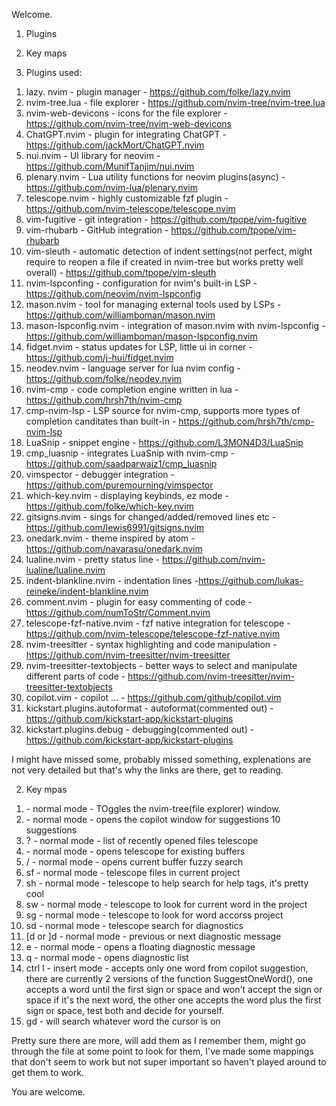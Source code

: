 Welcome.

1. Plugins
2. Key maps


1. Plugins used:

1) lazy. nvim - plugin manager - https://github.com/folke/lazy.nvim
2) nvim-tree.lua - file explorer - https://github.com/nvim-tree/nvim-tree.lua
3) nvim-web-devicons - icons for the file explorer - https://github.com/nvim-tree/nvim-web-devicons
4) ChatGPT.nvim - plugin for integrating ChatGPT - https://github.com/jackMort/ChatGPT.nvim
5) nui.nvim - UI library for neovim - https://github.com/MunifTanjim/nui.nvim
6) plenary.nvim - Lua utility functions for neovim plugins(async) - https://github.com/nvim-lua/plenary.nvim
7) telescope.nvim - highly customizable fzf plugin - https://github.com/nvim-telescope/telescope.nvim
8) vim-fugitive - git integration - https://github.com/tpope/vim-fugitive
9) vim-rhubarb - GitHub integration - https://github.com/tpope/vim-rhubarb
10) vim-sleuth - automatic detection of indent settings(not perfect, might require to reopen a file if created in nvim-tree but works pretty well overall) - https://github.com/tpope/vim-sleuth
11) nvim-lspconfing - configuration for nvim's built-in LSP - https://github.com/neovim/nvim-lspconfig
12) mason.nvim - tool for managing external tools used by LSPs - https://github.com/williamboman/mason.nvim
13) mason-lspconfig.nvim - integration of mason.nvim with nvim-lspconfig - https://github.com/williamboman/mason-lspconfig.nvim
14) fidget.nvim - status updates for LSP, little ui in corner - https://github.com/j-hui/fidget.nvim
15) neodev.nvim - language server for lua nvim config - https://github.com/folke/neodev.nvim
16) nvim-cmp - code completion engine written in lua - https://github.com/hrsh7th/nvim-cmp
17) cmp-nvim-lsp - LSP source for nvim-cmp, supports more types of completion canditates than built-in - https://github.com/hrsh7th/cmp-nvim-lsp
18) LuaSnip - snippet engine - https://github.com/L3MON4D3/LuaSnip
19) cmp_luasnip - integrates LuaSnip with nvim-cmp - https://github.com/saadparwaiz1/cmp_luasnip
20) vimspector - debugger integration - https://github.com/puremourning/vimspector
21) which-key.nvim - displaying keybinds, ez mode - https://github.com/folke/which-key.nvim
22) gitsigns.nvim - sings for changed/added/removed lines etc - https://github.com/lewis6991/gitsigns.nvim
23) onedark.nvim - theme inspired by atom - https://github.com/navarasu/onedark.nvim
24) lualine.nvim - pretty status line - https://github.com/nvim-lualine/lualine.nvim
25) indent-blankline.nvim - indentation lines -https://github.com/lukas-reineke/indent-blankline.nvim
26) comment.nvim - plugin for easy commenting of code - https://github.com/numToStr/Comment.nvim
27) telescope-fzf-native.nvim - fzf native integration for telescope - https://github.com/nvim-telescope/telescope-fzf-native.nvim
28) nvim-treesitter - syntax highlighting and code manipulation - https://github.com/nvim-treesitter/nvim-treesitter
29) nvim-treesitter-textobjects - better ways to select and manipulate different parts of code - https://github.com/nvim-treesitter/nvim-treesitter-textobjects
30) copilot.vim - copilot ... - https://github.com/github/copilot.vim
31) kickstart.plugins.autoformat - autoformat(commented out) - https://github.com/kickstart-app/kickstart-plugins
32) kickstart.plugins.debug - debugging(commented out) - https://github.com/kickstart-app/kickstart-plugins

I might have missed some, probably missed something, explenations are not very detailed but that's why the links are there, get to reading.


2. Key mpas

1) <F3> - normal mode - TOggles the nvim-tree(file explorer) window.
2) <F4> - normal mode - opens the copilot window for suggestions 10 suggestions
3) <Space>? - normal mode - list of recently opened files telescope
4) <Space><Space> - normal mode - opens telescope for existing buffers
5) <Space> / -  normal mode - opens current buffer fuzzy search
6) <Space>sf - normal mode - telescope files in current project
7) <Space> sh - normal mode - telescope to help search for help tags, it's pretty cool
8) <Space> sw - normal mode - telescope to look for current word in the project
9) <Space> sg - normal mode - telescope to look for word accorss project
10) <Space> sd - normal mode - telescope search for diagnostics
11) [d or ]d - normal mode - previous or next diagnostic message
12) <Space> e - normal mode - opens a floating diagnostic message
13) <space> q - normal mode - opens diagnostic list
14) ctrl l - insert mode - accepts only one word from copilot suggestion, there are currently 2 versions of the function SuggestOneWord(), one accepts a word until the first sign or space and won't accept the sign or space if it's the next word, the other one accepts the word plus the first sign or space, test both and decide for yourself.
15) gd - will search whatever word the cursor is on

Pretty sure there are more, will add them as I remember them, might go through the file at some point to look for them, I've made some mappings that don't seem to work but not super important so haven't played around to get them to work.

You are welcome.
